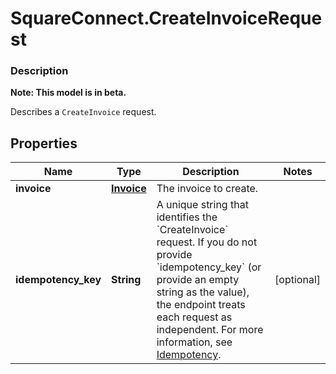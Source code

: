 # SquareConnect.CreateInvoiceRequest

### Description
**Note: This model is in beta.**

Describes a `CreateInvoice` request.

## Properties
Name | Type | Description | Notes
------------ | ------------- | ------------- | -------------
**invoice** | [**Invoice**](Invoice.md) | The invoice to create. | 
**idempotency_key** | **String** | A unique string that identifies the &#x60;CreateInvoice&#x60; request. If you do not  provide &#x60;idempotency_key&#x60; (or provide an empty string as the value), the endpoint  treats each request as independent.  For more information, see [Idempotency](https://developer.squareup.com/docs/docs/working-with-apis/idempotency). | [optional] 


